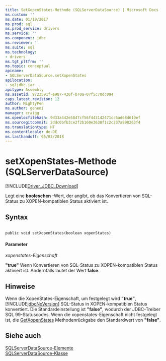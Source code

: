 ```yaml
---
title: SetXopenStates-Methode (SQLServerDataSource) | Microsoft Docs
ms.custom: ''
ms.date: 01/19/2017
ms.prod: sql
ms.prod_service: drivers
ms.service: ''
ms.component: jdbc
ms.reviewer: ''
ms.suite: sql
ms.technology:
- drivers
ms.tgt_pltfrm: ''
ms.topic: conceptual
apiname:
- SQLServerDataSource.setXopenStates
apilocation:
- sqljdbc.jar
apitype: Assembly
ms.assetid: 9723591f-e987-426f-b70a-07f5c70dc094
caps.latest.revision: 12
author: MightyPen
ms.author: genemi
manager: craigg
ms.openlocfilehash: 9d33a442e5847cf56f443142471cc6ad68d610ef
ms.sourcegitcommit: 2ddc0bfb3ce2f2b160e3638f1c2c237a898263f4
ms.translationtype: HT
ms.contentlocale: de-DE
ms.lasthandoff: 05/03/2018
---
```

# <a name="setxopenstates-method-sqlserverdatasource"></a>setXopenStates-Methode (SQLServerDataSource)
[!INCLUDE[Driver_JDBC_Download](../../../includes/driver_jdbc_download.md)]

  Legt eine **booleschen** -Wert, der angibt, ob das Konvertieren von SQL-Status zu XOPEN-kompatiblen Status aktiviert ist.  
  
## <a name="syntax"></a>Syntax  
  
```  
  
public void setXopenStates(boolean xopenStates)  
```  
  
#### <a name="parameters"></a>Parameter  
 *xopenstates-Eigenschaft*  
  
 **"true"** Wenn Konvertieren von SQL-Status zu XOPEN-kompatiblen Status aktiviert ist. Andernfalls lautet der Wert **false**.  
  
## <a name="remarks"></a>Hinweise  
 Wenn die XopenStates-Eigenschaft, um festgelegt wird **"true"**, [!INCLUDE[jdbcNoVersion](../../../includes/jdbcnoversion_md.md)] SQL-Status in XOPEN-kompatiblen Status konvertiert. Die Standardeinstellung ist **"false"**, wodurch der JDBC-Treiber SQL 99-Statuscodes. Wenn die xopenstates-Eigenschaft nicht festgelegt ist, die [GetXopenStates](../../../connect/jdbc/reference/getxopenstates-method-sqlserverdatasource.md) Methodenrückgabe den Standardwert von **"false"**.  
  
## <a name="see-also"></a>Siehe auch  
 [SQLServerDataSource-Elemente](../../../connect/jdbc/reference/sqlserverdatasource-members.md)   
 [SQLServerDataSource-Klasse](../../../connect/jdbc/reference/sqlserverdatasource-class.md)  
  
  
